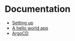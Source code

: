 # Documentation

- [Setting up](setting-up.md)
- [A hello world app](hello-world.md)
- [ArgoCD](argo-cd.md)

